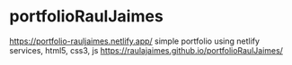 # portfolioRaulJaimes  

https://portfolio-rauljaimes.netlify.app/
simple portfolio using netlify services, html5, css3, js
https://raulajaimes.github.io/portfolioRaulJaimes/
